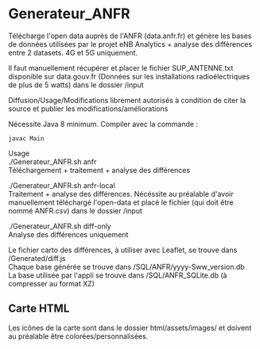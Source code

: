 # Generateur_ANFR
Télécharge l'open data auprès de l'ANFR (data.anfr.fr) et génère les bases de données utilisées par le projet eNB Analytics + analyse des différences entre 2 datasets. 4G et 5G uniquement.

Il faut manuellement récupérer et placer le fichier SUP_ANTENNE.txt disponible sur data.gouv.fr (Données sur les installations radioélectriques de plus de 5 watts) dans le dossier /input

Diffusion/Usage/Modifications librement autorisés à condition de citer la source et publier les modifications/améliorations

Nécessite Java 8 minimum. Compiler avec la commande :
```
javac Main
```
Usage<br />
./Generateur_ANFR.sh anfr<br />
Téléchargement + traitement + analyse des différences 

./Generateur_ANFR.sh anfr-local<br />
Traitement + analyse des différences. Nécéssite au préalable d'avoir manuellement téléchargé l'open-data et placé le fichier (qui doit être nommé ANFR.csv) dans le dossier /input

./Generateur_ANFR.sh diff-only<br />
Analyse des différences uniquement


Le fichier carto des différences, à utiliser avec Leaflet, se trouve dans /Generated/diff.js<br />
Chaque base générée se trouve dans /SQL/ANFR/yyyy-Sww_version.db<br />
La base utilisée par l'appli se trouve dans /SQL/ANFR_SQLite.db (à compresser au format XZ)


## Carte HTML
Les icônes de la carte sont dans le dossier html/assets/images/ et doivent au préalable être colorées/personnalisées.
